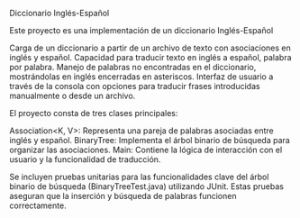 Diccionario Inglés-Español

Este proyecto es una implementación de un diccionario Inglés-Español

Carga de un diccionario a partir de un archivo de texto con asociaciones en inglés y español.
Capacidad para traducir texto en inglés a español, palabra por palabra.
Manejo de palabras no encontradas en el diccionario, mostrándolas en inglés encerradas en asteriscos.
Interfaz de usuario a través de la consola con opciones para traducir frases introducidas manualmente o desde un archivo.

El proyecto consta de tres clases principales:

Association<K, V>: Representa una pareja de palabras asociadas entre inglés y español.
BinaryTree: Implementa el árbol binario de búsqueda para organizar las asociaciones.
Main: Contiene la lógica de interacción con el usuario y la funcionalidad de traducción.

Se incluyen pruebas unitarias para las funcionalidades clave del árbol binario de búsqueda (BinaryTreeTest.java) utilizando JUnit. Estas pruebas aseguran que la inserción y búsqueda de palabras funcionen correctamente.
